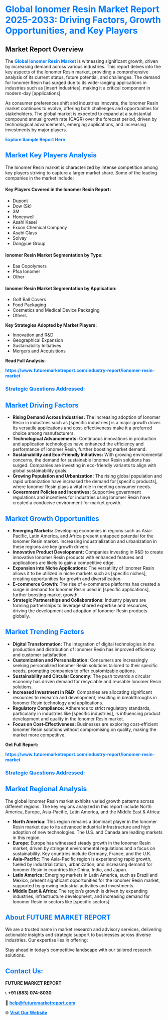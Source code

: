 <h1 style="color: #007BFF;">Global Ionomer Resin Market Report 2025-2033: Driving Factors, Growth Opportunities, and Key Players</h1>

<section id="overview">
<h2>Market Report Overview</h2>
<p>The <a href="https://www.futuremarketreport.com/industry-report/ionomer-resin-market" style="color: #007BFF; text-decoration: none;"><strong>Global Ionomer Resin Market</strong></a> is witnessing significant growth, driven by increasing demand across various industries. This report delves into the key aspects of the Ionomer Resin market, providing a comprehensive analysis of its current status, future potential, and challenges. The demand for Ionomer Resin has surged due to its wide-ranging applications in industries such as [insert industries], making it a critical component in modern-day [applications].</p>
<p>As consumer preferences shift and industries innovate, the Ionomer Resin market continues to evolve, offering both challenges and opportunities for stakeholders. The global market is expected to expand at a substantial compound annual growth rate (CAGR) over the forecast period, driven by technological advancements, emerging applications, and increasing investments by major players.</p>
</section>

<section id="overview">
<p><a href="https://www.futuremarketreport.com/request-sample/reportId=30567" style="color: #007BFF; text-decoration: none;"><strong>Explore Sample Report Here</strong></a></p>
</section>

<section id="key-players">
<h2 style="color: #007BFF;">Market Key Players Analysis</h2>
<p>The Ionomer Resin market is characterized by intense competition among key players striving to capture a larger market share. Some of the leading companies in the market include:</p>
<h4>Key Players Covered in the Ionomer Resin Report:</h4>
<ul><li>Dupont</li><li>Dow (Sk)</li><li>3M</li><li>Honeywell</li><li>Asahi Kasei</li><li>Exxon Chemical Company</li><li>Asahi Glass</li><li>Solvay</li><li>Dongyue Group</li></ul>
<h4>Ionomer Resin Market Segmentation by Type:</h4>
<ul><li>Eaa Copolymers</li><li>Pfsa Ionomer</li><li>Other</li></ul>

<h4>Ionomer Resin Market Segmentation by Application:</h4>
<ul><li>Golf Ball Covers</li><li>Food Packaging</li><li>Cosmetics and Medical Device Packaging</li><li>Others</li></ul>
<p><strong>Key Strategies Adopted by Market Players:</strong></p>
<ul>
<li>Innovation and R&D</li>
<li>Geographical Expansion</li>
<li>Sustainability Initiatives</li>
<li>Mergers and Acquisitions</li>
</ul>
</section>

<section>
<p><strong>Read Full Analysis: </strong></p><a href="https://www.futuremarketreport.com/industry-report/ionomer-resin-market" style="color: #007BFF; text-decoration: none;"><strong>https://www.futuremarketreport.com/industry-report/ionomer-resin-market</strong></a>
<h3 style="color: #007BFF;">Strategic Questions Addressed:</h3>
</section>

<section id="driving-factors">
<h2 style="color: #007BFF;">Market Driving Factors</h2>
<ul>
<li><strong>Rising Demand Across Industries:</strong> The increasing adoption of Ionomer Resin in industries such as [specific industries] is a major growth driver. Its versatile applications and cost-effectiveness make it a preferred choice among manufacturers.</li>
<li><strong>Technological Advancements:</strong> Continuous innovations in production and application technologies have enhanced the efficiency and performance of Ionomer Resin, further boosting market demand.</li>
<li><strong>Sustainability and Eco-Friendly Initiatives:</strong> With growing environmental concerns, the demand for sustainable Ionomer Resin solutions has surged. Companies are investing in eco-friendly variants to align with global sustainability goals.</li>
<li><strong>Growing Population and Urbanization:</strong> The rising global population and rapid urbanization have increased the demand for [specific products], where Ionomer Resin plays a vital role in meeting consumer needs.</li>
<li><strong>Government Policies and Incentives:</strong> Supportive government regulations and incentives for industries using Ionomer Resin have created a conducive environment for market growth.</li>
</ul>
</section>

<section id="growth-opportunities">
<h2 style="color: #007BFF;">Market Growth Opportunities</h2>
<ul>
<li><strong>Emerging Markets:</strong> Developing economies in regions such as Asia-Pacific, Latin America, and Africa present untapped potential for the Ionomer Resin market. Increasing industrialization and urbanization in these regions are key growth drivers.</li>
<li><strong>Innovative Product Development:</strong> Companies investing in R&D to create innovative Ionomer Resin products with enhanced features and applications are likely to gain a competitive edge.</li>
<li><strong>Expansion into Niche Applications:</strong> The versatility of Ionomer Resin allows it to be utilized in niche markets such as [specific niches], creating opportunities for growth and diversification.</li>
<li><strong>E-commerce Growth:</strong> The rise of e-commerce platforms has created a surge in demand for Ionomer Resin used in [specific applications], further boosting market growth.</li>
<li><strong>Strategic Partnerships and Collaborations:</strong> Industry players are forming partnerships to leverage shared expertise and resources, driving the development and adoption of Ionomer Resin products globally.</li>
</ul>
</section>

<section id="trending-factors">
<h2 style="color: #007BFF;">Market Trending Factors</h2>
<ul>
<li><strong>Digital Transformation:</strong> The integration of digital technologies in the production and distribution of Ionomer Resin has improved efficiency and customer satisfaction.</li>
<li><strong>Customization and Personalization:</strong> Consumers are increasingly seeking personalized Ionomer Resin solutions tailored to their specific needs, prompting companies to offer customizable options.</li>
<li><strong>Sustainability and Circular Economy:</strong> The push towards a circular economy has driven demand for recyclable and reusable Ionomer Resin solutions.</li>
<li><strong>Increased Investment in R&D:</strong> Companies are allocating significant resources to research and development, resulting in breakthroughs in Ionomer Resin technology and applications.</li>
<li><strong>Regulatory Compliance:</strong> Adherence to strict regulatory standards, particularly in industries like [specific industries], is influencing product development and quality in the Ionomer Resin market.</li>
<li><strong>Focus on Cost-Effectiveness:</strong> Businesses are exploring cost-efficient Ionomer Resin solutions without compromising on quality, making the market more competitive.</li>
</ul>
</section>

<section>
<p><strong>Get Full Report: </strong></p><a href="https://www.futuremarketreport.com/industry-report/ionomer-resin-market" style="color: #007BFF; text-decoration: none;"><strong>https://www.futuremarketreport.com/industry-report/ionomer-resin-market</strong></a>
<h3 style="color: #007BFF;">Strategic Questions Addressed:</h3>
</section>


<section id="regional-analysis">
<h2 style="color: #007BFF;">Market Regional Analysis</h2>
<p>The global Ionomer Resin market exhibits varied growth patterns across different regions. The key regions analyzed in this report include North America, Europe, Asia-Pacific, Latin America, and the Middle East & Africa:</p>
<ul>
<li><strong>North America:</strong> This region remains a dominant player in the Ionomer Resin market due to its advanced industrial infrastructure and high adoption of new technologies. The U.S. and Canada are leading markets in this region.</li>
<li><strong>Europe:</strong> Europe has witnessed steady growth in the Ionomer Resin market, driven by stringent environmental regulations and a focus on sustainability. Key countries include Germany, France, and the U.K.</li>
<li><strong>Asia-Pacific:</strong> The Asia-Pacific region is experiencing rapid growth, fueled by industrialization, urbanization, and increasing demand for Ionomer Resin in countries like China, India, and Japan.</li>
<li><strong>Latin America:</strong> Emerging markets in Latin America, such as Brazil and Mexico, present significant opportunities for the Ionomer Resin market, supported by growing industrial activities and investments.</li>
<li><strong>Middle East & Africa:</strong> The region’s growth is driven by expanding industries, infrastructure development, and increasing demand for Ionomer Resin in sectors like [specific sectors].</li>
</ul>
</section>

<footer>
<h2 style="color: #007BFF;">About FUTURE MARKET REPORT</h2>
<p>We are a trusted name in market research and advisory services, delivering actionable insights and strategic support to businesses across diverse industries. Our expertise lies in offering:</p>

<p>Stay ahead in today’s competitive landscape with our tailored research solutions.</p>

<h2 style="color: #007BFF;">Contact Us:</h2>
<p><strong>FUTURE MARKET REPORT</strong></p>
<p>📞 <strong>+91 (883) 074-8030</strong></p>
<p>📧 <strong><a href="mailto:help@futuremarketreport.com" style="color: #007BFF;">help@futuremarketreport.com</a></strong></p>
<p>🌐 <strong><a href="https://www.futuremarketreport.com/" style="color: #007BFF;">Visit Our Website</a></strong></p>
</footer>